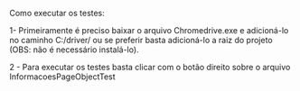 Como executar os testes:

1- Primeiramente é preciso baixar o arquivo Chromedrive.exe 
e adicioná-lo no caminho C:/driver/ ou se preferir 
basta adicioná-lo a raiz do projeto (OBS: não é necessário 
instalá-lo).

2 - Para executar os testes basta clicar com o botão direito 
sobre o arquivo InformacoesPageObjectTest